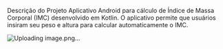 Descrição do Projeto
Aplicativo Android para cálculo de Índice de Massa Corporal (IMC) desenvolvido em Kotlin. O aplicativo permite que usuários insiram seu peso e altura para calcular automaticamente o IMC.


![Uploading image.png…]()

